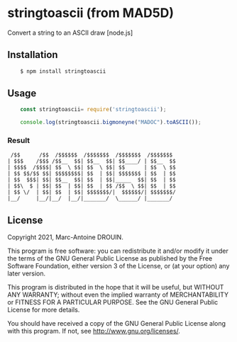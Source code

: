 
# stringtoascii (from MAD5D)


Convert a string to an ASCII draw [node.js]

## Installation

``` bash
	$ npm install stringtoascii
```

## Usage

``` javascript
	const stringtoascii= require('stringtoascii');

	console.log(stringtoascii.bigmoneyne("MADOC").toASCII());
```

### Result

``` shell
 /$$      /$$  /$$$$$$  /$$$$$$$  /$$$$$$$  /$$$$$$$
| $$$    /$$$ /$$__  $$| $$__  $$| $$____/ | $$__  $$
| $$$$  /$$$$| $$  \ $$| $$  \ $$| $$      | $$  \ $$
| $$ $$/$$ $$| $$$$$$$$| $$  | $$| $$$$$$$ | $$  | $$
| $$  $$$| $$| $$__  $$| $$  | $$|_____  $$| $$  | $$
| $$\  $ | $$| $$  | $$| $$  | $$ /$$  \ $$| $$  | $$
| $$ \/  | $$| $$  | $$| $$$$$$$/|  $$$$$$/| $$$$$$$/
|__/     |__/|__/  |__/|_______/  \______/ |_______/

```







## License
Copyright 2021, Marc-Antoine DROUIN.

This program is free software: you can redistribute it and/or modify
it under the terms of the GNU General Public License as published by
the Free Software Foundation, either version 3 of the License, or
(at your option) any later version.

This program is distributed in the hope that it will be useful,
but WITHOUT ANY WARRANTY; without even the implied warranty of
MERCHANTABILITY or FITNESS FOR A PARTICULAR PURPOSE.  See the
GNU General Public License for more details.

You should have received a copy of the GNU General Public License
along with this program.  If not, see <http://www.gnu.org/licenses/>.
